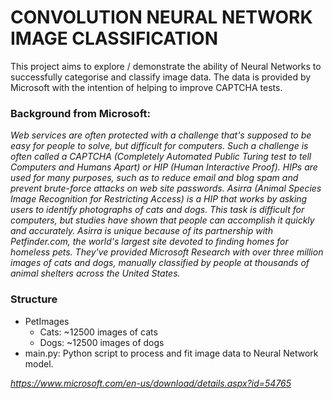 # CONVOLUTION NEURAL NETWORK IMAGE CLASSIFICATION

This project aims to explore / demonstrate the ability of Neural Networks to successfully categorise and classify image data. The data is provided by Microsoft with the intention of helping to improve CAPTCHA tests.

### Background from Microsoft: ###

_Web services are often protected with a challenge that's supposed to be easy for people to solve, but difficult for computers. Such a challenge is often called a CAPTCHA (Completely Automated Public Turing test to tell Computers and Humans Apart) or HIP (Human Interactive Proof). HIPs are used for many purposes, such as to reduce email and blog spam and prevent brute-force attacks on web site passwords. Asirra (Animal Species Image Recognition for Restricting Access) is a HIP that works by asking users to identify photographs of cats and dogs. This task is difficult for computers, but studies have shown that people can accomplish it quickly and accurately. Asirra is unique because of its partnership with Petfinder.com, the world's largest site devoted to finding homes for homeless pets. They've provided Microsoft Research with over three million images of cats and dogs, manually classified by people at thousands of animal shelters across the United States._

### Structure ###
- PetImages
  - Cats: ~12500 images of cats
  - Dogs: ~12500 images of dogs
- main.py: Python script to process and fit image data to Neural Network model. 

_https://www.microsoft.com/en-us/download/details.aspx?id=54765_
